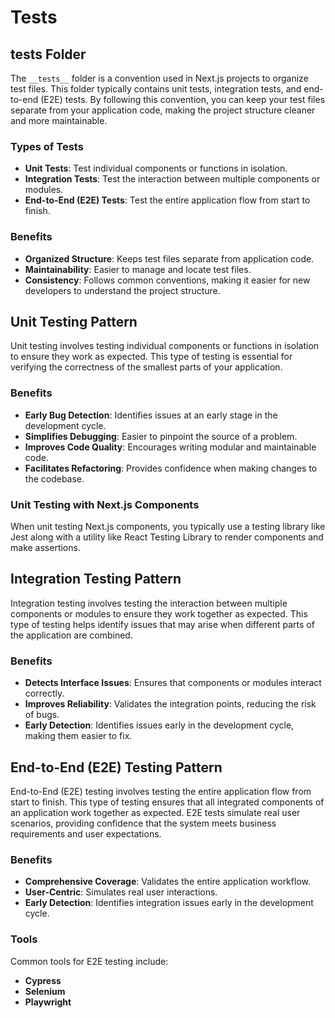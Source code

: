 # Tests

## **tests** Folder

The `__tests__` folder is a convention used in Next.js projects to organize test files. This folder typically contains
unit tests, integration tests, and end-to-end (E2E) tests. By following this convention, you can keep your test files
separate from your application code, making the project structure cleaner and more maintainable.

### Types of Tests

- **Unit Tests**: Test individual components or functions in isolation.
- **Integration Tests**: Test the interaction between multiple components or modules.
- **End-to-End (E2E) Tests**: Test the entire application flow from start to finish.

### Benefits

- **Organized Structure**: Keeps test files separate from application code.
- **Maintainability**: Easier to manage and locate test files.
- **Consistency**: Follows common conventions, making it easier for new developers to understand the project structure.

## Unit Testing Pattern

Unit testing involves testing individual components or functions in isolation to ensure they work as expected. This type
of testing is essential for verifying the correctness of the smallest parts of your application.

### Benefits

- **Early Bug Detection**: Identifies issues at an early stage in the development cycle.
- **Simplifies Debugging**: Easier to pinpoint the source of a problem.
- **Improves Code Quality**: Encourages writing modular and maintainable code.
- **Facilitates Refactoring**: Provides confidence when making changes to the codebase.

### Unit Testing with Next.js Components

When unit testing Next.js components, you typically use a testing library like Jest along with a utility like React
Testing Library to render components and make assertions.

## Integration Testing Pattern

Integration testing involves testing the interaction between multiple components or modules to ensure they work together
as expected. This type of testing helps identify issues that may arise when different parts of the application are
combined.

### Benefits

- **Detects Interface Issues**: Ensures that components or modules interact correctly.
- **Improves Reliability**: Validates the integration points, reducing the risk of bugs.
- **Early Detection**: Identifies issues early in the development cycle, making them easier to fix.

## End-to-End (E2E) Testing Pattern

End-to-End (E2E) testing involves testing the entire application flow from start to finish. This type of testing ensures
that all integrated components of an application work together as expected. E2E tests simulate real user scenarios,
providing confidence that the system meets business requirements and user expectations.

### Benefits

- **Comprehensive Coverage**: Validates the entire application workflow.
- **User-Centric**: Simulates real user interactions.
- **Early Detection**: Identifies integration issues early in the development cycle.

### Tools

Common tools for E2E testing include:

- **Cypress**
- **Selenium**
- **Playwright**
